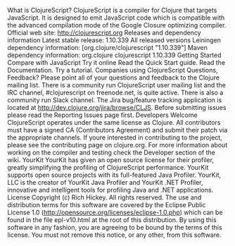 What is ClojureScript? ClojureScript is a compiler for Clojure that targets JavaScript. It is designed to emit JavaScript code which is compatible with the advanced compilation mode of the Google Closure optimizing compiler. Official web site: http://clojurescript.org Releases and dependency information Latest stable release: 1.10.339 All released versions Leiningen dependency information: [org.clojure/clojurescript "1.10.339"] Maven dependency information: <dependency> <groupId>org.clojure</groupId> <artifactId>clojurescript</artifactId> <version>1.10.339</version> </dependency> Getting Started Compare with JavaScript Try it online Read the Quick Start guide. Read the Documentation. Try a tutorial. Companies using ClojureScript Questions, Feedback? Please point all of your questions and feedback to the Clojure mailing list. There is a community run ClojureScript user mailing list and the IRC channel, #clojurescript on freenode.net, is quite active. There is also a community run Slack channel. The Jira bug/feature tracking application is located at http://dev.clojure.org/jira/browse/CLJS. Before submitting issues please read the Reporting Issues page first. Developers Welcome ClojureScript operates under the same license as Clojure. All contributors must have a signed CA (Contributors Agreement) and submit their patch via the appropriate channels. If youre interested in contributing to the project, please see the contributing page on clojure.org. For more information about working on the compiler and testing check the Developer section of the wiki. YourKit YourKit has given an open source license for their profiler, greatly simplifying the profiling of ClojureScript performance. YourKit supports open source projects with its full-featured Java Profiler. YourKit, LLC is the creator of YourKit Java Profiler and YourKit .NET Profiler, innovative and intelligent tools for profiling Java and .NET applications. License Copyright (c) Rich Hickey. All rights reserved. The use and distribution terms for this software are covered by the Eclipse Public License 1.0 (http://opensource.org/licenses/eclipse-1.0.php) which can be found in the file epl-v10.html at the root of this distribution. By using this software in any fashion, you are agreeing to be bound by the terms of this license. You must not remove this notice, or any other, from this software.